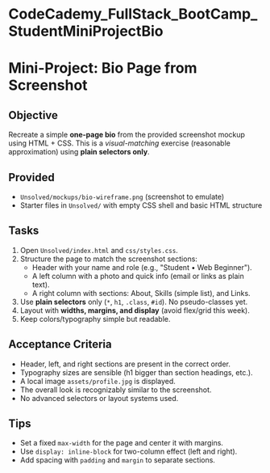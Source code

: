 # CodeCademy_FullStack_BootCamp_StudentMiniProjectBio

# Mini-Project: Bio Page from Screenshot

## Objective

Recreate a simple **one-page bio** from the provided screenshot mockup using HTML + CSS.
This is a _visual-matching_ exercise (reasonable approximation) using **plain selectors only**.

## Provided

- `Unsolved/mockups/bio-wireframe.png` (screenshot to emulate)
- Starter files in `Unsolved/` with empty CSS shell and basic HTML structure

## Tasks

1. Open `Unsolved/index.html` and `css/styles.css`.
2. Structure the page to match the screenshot sections:
   - Header with your name and role (e.g., "Student • Web Beginner").
   - A left column with a photo and quick info (email or links as plain text).
   - A right column with sections: About, Skills (simple list), and Links.
3. Use **plain selectors** only (`*`, `h1`, `.class`, `#id`). No pseudo-classes yet.
4. Layout with **widths, margins, and display** (avoid flex/grid this week).
5. Keep colors/typography simple but readable.

## Acceptance Criteria

- Header, left, and right sections are present in the correct order.
- Typography sizes are sensible (h1 bigger than section headings, etc.).
- A local image `assets/profile.jpg` is displayed.
- The overall look is recognizably similar to the screenshot.
- No advanced selectors or layout systems used.

## Tips

- Set a fixed `max-width` for the page and center it with margins.
- Use `display: inline-block` for two-column effect (left and right).
- Add spacing with `padding` and `margin` to separate sections.
